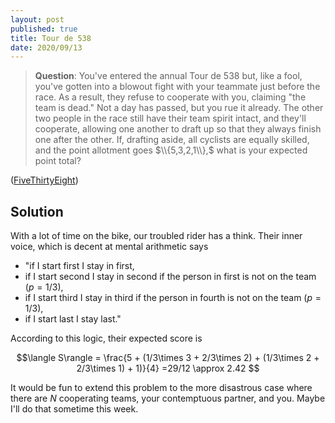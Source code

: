 ```yaml
---
layout: post
published: true
title: Tour de 538
date: 2020/09/13
---
```


>**Question**: You've entered the annual Tour de 538 but, like a fool, you've gotten into a blowout fight with your teammate just before the race. As a result, they refuse to cooperate with you, claiming "the team is dead." Not a day has passed, but you rue it already. The other two people in the race still have their team spirit intact, and they'll cooperate, allowing one another to draft up so that they always finish one after the other. If, drafting aside, all cyclists are equally skilled, and the point allotment goes $\\{5,3,2,1\\},$ what is your expected point total? 

<!--more-->

([FiveThirtyEight](URL))

## Solution

With a lot of time on the bike, our troubled rider has a think. Their inner voice, which is decent at mental arithmetic says

- "if I start first I stay in first,
- if I start second I stay in second if the person in first is not on the team ($p=1/3$),
- if I start third I stay in third if the person in fourth is not on the team ($p=1/3$),
- if I start last I stay last."

According to this logic, their expected score is 

$$\langle S\rangle = \frac{5 + (1/3\times 3 + 2/3\times 2) + (1/3\times 2 + 2/3\times 1) + 1)}{4} =29/12 \approx 2.42 $$

It would be fun to extend this problem to the more disastrous case where there are $N$ cooperating teams, your contemptuous partner, and you. Maybe I'll do that sometime this week.

<br>
